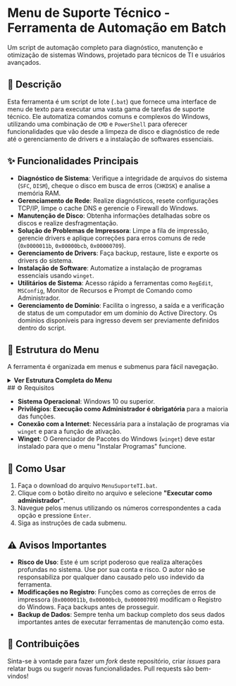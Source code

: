 # Menu de Suporte Técnico - Ferramenta de Automação em Batch

Um script de automação completo para diagnóstico, manutenção e otimização de sistemas Windows, projetado para técnicos de TI e usuários avançados.

 ## 📝 Descrição

Esta ferramenta é um script de lote (`.bat`) que fornece uma interface de menu de texto para executar uma vasta gama de tarefas de suporte técnico. Ele automatiza comandos comuns e complexos do Windows, utilizando uma combinação de `CMD` e `PowerShell` para oferecer funcionalidades que vão desde a limpeza de disco e diagnóstico de rede até o gerenciamento de drivers e a instalação de softwares essenciais.

## ✨ Funcionalidades Principais

  * **Diagnóstico de Sistema**: Verifique a integridade de arquivos do sistema (`SFC`, `DISM`), cheque o disco em busca de erros (`CHKDSK`) e analise a memória RAM.
  * **Gerenciamento de Rede**: Realize diagnósticos, resete configurações TCP/IP, limpe o cache DNS e gerencie o Firewall do Windows.
  * **Manutenção de Disco**: Obtenha informações detalhadas sobre os discos e realize desfragmentação.
  * **Solução de Problemas de Impressora**: Limpe a fila de impressão, gerencie drivers e aplique correções para erros comuns de rede (`0x0000011b`, `0x00000bcb`, `0x00000709`).
  * **Gerenciamento de Drivers**: Faça backup, restaure, liste e exporte os drivers do sistema.
  * **Instalação de Software**: Automatize a instalação de programas essenciais usando `winget`.
  * **Utilitários de Sistema**: Acesso rápido a ferramentas como `RegEdit`, `MSConfig`, Monitor de Recursos e Prompt de Comando como Administrador.
  * **Gerenciamento de Domínio**: Facilita o ingresso, a saída e a verificação de status de um computador em um domínio do Active Directory. Os domínios disponíveis para ingresso devem ser previamente definidos dentro do script.
    

## 📂 Estrutura do Menu

A ferramenta é organizada em menus e submenus para fácil navegação.

<details>
<summary><strong>Ver Estrutura Completa do Menu</strong></summary>

* **[1] Sistema**
    * `[1]` Informações do Sistema
    * `[2]` Analisar e Reparar Arquivos Essenciais (DISM)
    * `[3]` Verificar Integridade dos Arquivos (SFC)
    * `[4]` Verificar Disco (CHKDSK)
    * `[5]` Informações de Hardware
    * `[6]` Gerenciador de Tarefas
    * `[7]` Serviços do Windows
    * `[8]` Verificar Memória (mdsched)

* **[2] Rede**
    * `[1]` Diagnóstico de Rede
    * `[2]` Resetar Configurações TCP/IP
    * `[3]` Flush DNS
    * `[4]` Teste de Conectividade
    * `[5]` Informações de Rede
    * `[6]` Verificar Interfaces de Rede Ativas e Velocidade
    * `[7]` Ativar/Desativar Firewall
        * Verificar Status do Firewall
        * Ativar/Desativar para Todos os Perfis
        * Ativar por Perfil (Pública, Privada, Domínio)
        * Restaurar Padrões do Firewall

* **[3] Disco**
    * `[1]` Informações do Disco
    * `[2]` Desfragmentar Disco

* **[4] Impressoras**
    * `[1]` Listar Impressoras Instaladas
    * `[2]` Verificar Status das Impressoras
    * `[3]` Limpar Fila de Impressão
    * `[4]` Reinstalar Drivers de Impressora
    * `[5]` Configurações de Impressora
    * `[6]` Testar Página de Teste
    * `[7]` Corrigir Erro 0x0000011b
    * `[8]` Corrigir Erro 0x00000bcb
    * `[9]` Corrigir Erro 0x00000709

* **[5] Limpeza**
    * Limpeza de Disco (Disk Cleanup)
    * Limpar Arquivos Temporários
    * Limpar Cache do DNS
    * Limpar Histórico do Navegador
    * Esvaziar Lixeira
    * Limpeza Completa do Sistema

* **[6] Utilitários**
    * Editor do Registro (RegEdit)
    * Configurações do Sistema (MSConfig)
    * Monitor de Recursos
    * Informações do Sistema (MSInfo32)
    * Prompt de Comando como Admin
    * PowerShell como Admin

* **[7] Domínio**
    * `[1]  Ingressar no Domínio `
    * `[2]` Verificar Status do Domínio
    * `[3]` Sair do Domínio
    * `[4]` Informações do Computador

* **[8] Drivers**
    * `[1]` Fazer Backup dos Drivers
    * `[2]` Restaurar Drivers do Backup
    * `[3]` Listar Drivers Instalados
    * `[4]` Verificar Drivers sem Assinatura Digital
    * `[5]` Atualizar Drivers via Windows Update
    * `[6]` Exportar Lista de Drivers para Arquivo

* **[9] Instalar Programas**
    * Google Chrome
    * Mozilla Firefox
    * Adobe Reader
    * Foxit Reader
    * Google Drive
    * LibreOffice
    * CrystalDiskInfo
    * CrystalDiskMark
    * CPU-Z
    * Instalar Todos


</details>
## ⚙️ Requisitos

  * **Sistema Operacional**: Windows 10 ou superior.
  * **Privilégios**: **Execução como Administrador é obrigatória** para a maioria das funções.
  * **Conexão com a Internet**: Necessária para a instalação de programas via `winget` e para a função de ativação.
  * **Winget**: O Gerenciador de Pacotes do Windows (`winget`) deve estar instalado para que o menu "Instalar Programas" funcione.

## 🚀 Como Usar

1.  Faça o download do arquivo `MenuSuporteTI.bat`.
2.  Clique com o botão direito no arquivo e selecione **"Executar como administrador"**.
3.  Navegue pelos menus utilizando os números correspondentes a cada opção e pressione `Enter`.
4.  Siga as instruções de cada submenu.

## ⚠️ Avisos Importantes

  * **Risco de Uso**: Este é um script poderoso que realiza alterações profundas no sistema. Use por sua conta e risco. O autor não se responsabiliza por qualquer dano causado pelo uso indevido da ferramenta.
  * **Modificações no Registro**: Funções como as correções de erros de impressora (`0x0000011b`, `0x00000bcb`, `0x00000709`) modificam o Registro do Windows. Faça backups antes de prosseguir.
  * **Backup de Dados**: Sempre tenha um backup completo dos seus dados importantes antes de executar ferramentas de manutenção como esta.

## 🤝 Contribuições

Sinta-se à vontade para fazer um *fork* deste repositório, criar *issues* para relatar bugs ou sugerir novas funcionalidades. Pull requests são bem-vindos\!
